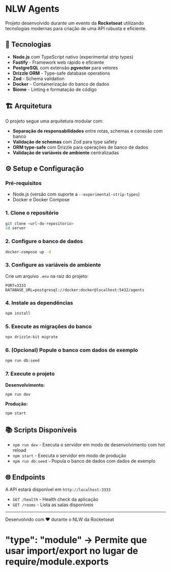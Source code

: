 # NLW Agents

Projeto desenvolvido durante um evento da **Rocketseat** utilizando tecnologias modernas para criação de uma API robusta e eficiente.

## 🚀 Tecnologias

- **Node.js** com TypeScript nativo (experimental strip types)
- **Fastify** - Framework web rápido e eficiente
- **PostgreSQL** com extensão **pgvector** para vetores
- **Drizzle ORM** - Type-safe database operations
- **Zod** - Schema validation
- **Docker** - Containerização do banco de dados
- **Biome** - Linting e formatação de código

## 🏗️ Arquitetura

O projeto segue uma arquitetura modular com:

- **Separação de responsabilidades** entre rotas, schemas e conexão com banco
- **Validação de schemas** com Zod para type safety
- **ORM type-safe** com Drizzle para operações de banco de dados
- **Validação de variáveis de ambiente** centralizadas

## ⚙️ Setup e Configuração

### Pré-requisitos

- Node.js (versão com suporte a `--experimental-strip-types`)
- Docker e Docker Compose

### 1. Clone o repositório
```bash
git clone <url-do-repositorio>
cd server
```

### 2. Configure o banco de dados
```bash
docker-compose up -d
```

### 3. Configure as variáveis de ambiente

Crie um arquivo `.env` na raiz do projeto:

```env
PORT=3333
DATABASE_URL=postgresql://docker:docker@localhost:5432/agents
```

### 4. Instale as dependências
```bash
npm install
```

### 5. Execute as migrações do banco
```bash
npx drizzle-kit migrate
```

### 6. (Opcional) Popule o banco com dados de exemplo
```bash
npm run db:seed
```

### 7. Execute o projeto

**Desenvolvimento:**
```bash
npm run dev
```

**Produção:**
```bash
npm start
```

## 📚 Scripts Disponíveis

- `npm run dev` - Executa o servidor em modo de desenvolvimento com hot reload
- `npm start` - Executa o servidor em modo de produção
- `npm run db:seed` - Popula o banco de dados com dados de exemplo

## 🌐 Endpoints

A API estará disponível em `http://localhost:3333`

- `GET /health` - Health check da aplicação
- `GET /rooms` - Lista as salas disponíveis

---

Desenvolvido com ❤️ durante o NLW da Rocketseat 

# "type": "module" -> Permite que usar import/export no lugar de require/module.exports